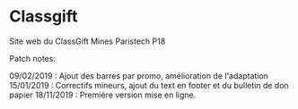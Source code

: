 # Classgift
Site web du ClassGift Mines Paristech P18

Patch notes: 

09/02/2019 : Ajout des barres par promo, amélioration de l'adaptation
15/01/2019 : Correctifs mineurs, ajout du text en footer et du bulletin de don papier
18/11/2019 : Première version mise en ligne.